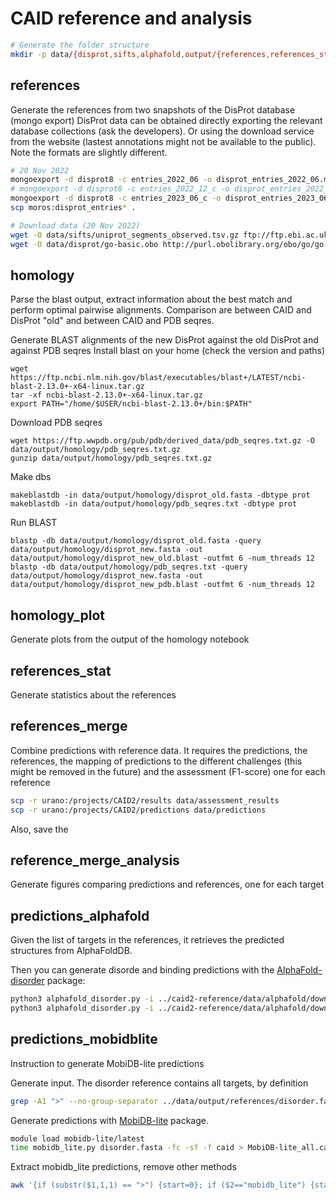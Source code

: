 # CAID reference and analysis

```bash
# Generate the folder structure
mkdir -p data/{disprot,sifts,alphafold,output/{references,references_stat,references_merge_analysis,homology}}
````

## references
Generate the references from two snapshots of the DisProt database (mongo export)
DisProt data can be obtained directly exporting the relevant database collections (ask the developers). 
Or using the download service from the website (lastest annotations might not be available to the public). Note the formats are slightly different.

```bash
# 20 Nov 2022
mongoexport -d disprot8 -c entries_2022_06 -o disprot_entries_2022_06.mjson
# mongoexport -d disprot8 -c entries_2022_12_c -o disprot_entries_2022_12_c.mjson
mongoexport -d disprot8 -c entries_2023_06_c -o disprot_entries_2023_06_c.mjson
scp moros:disprot_entries* .

# Download data (20 Nov 2022)
wget -O data/sifts/uniprot_segments_observed.tsv.gz ftp://ftp.ebi.ac.uk/pub/databases/msd/sifts/flatfiles/tsv/uniprot_segments_observed.tsv.gz
wget -O data/disprot/go-basic.obo http://purl.obolibrary.org/obo/go/go-basic.obo
```

## homology
Parse the blast output, extract information about the best match and perform optimal 
pairwise alignments.
Comparison are between CAID and DisProt "old" and between
CAID and PDB seqres.

Generate BLAST alignments of the new DisProt against the old DisProt and against PDB seqres
Install blast on your home (check the version and paths)
```
wget https://ftp.ncbi.nlm.nih.gov/blast/executables/blast+/LATEST/ncbi-blast-2.13.0+-x64-linux.tar.gz
tar -xf ncbi-blast-2.13.0+-x64-linux.tar.gz
export PATH="/home/$USER/ncbi-blast-2.13.0+/bin:$PATH" 
```
Download PDB seqres
```
wget https://ftp.wwpdb.org/pub/pdb/derived_data/pdb_seqres.txt.gz -O data/output/homology/pdb_seqres.txt.gz
gunzip data/output/homology/pdb_seqres.txt.gz
```

Make dbs
```
makeblastdb -in data/output/homology/disprot_old.fasta -dbtype prot
makeblastdb -in data/output/homology/pdb_seqres.txt -dbtype prot
```

Run BLAST
```
blastp -db data/output/homology/disprot_old.fasta -query data/output/homology/disprot_new.fasta -out data/output/homology/disprot_new_old.blast -outfmt 6 -num_threads 12
blastp -db data/output/homology/pdb_seqres.txt -query data/output/homology/disprot_new.fasta -out data/output/homology/disprot_new_pdb.blast -outfmt 6 -num_threads 12
```

## homology_plot
Generate plots from the output of the homology notebook

## references_stat
Generate statistics about the references

## references_merge
Combine predictions with reference data.
It requires the predictions, the references, the mapping of predictions to the
different challenges (this might be removed in the future) and the assessment
(F1-score) one for each reference

```bash
scp -r urano:/projects/CAID2/results data/assessment_results
scp -r urano:/projects/CAID2/predictions data/predictions
```
Also, save the 

## reference_merge_analysis
Generate figures comparing predictions and references, one for each target

## predictions_alphafold
Given the list of targets in the references, it retrieves the predicted structures from
AlphaFoldDB. 

Then you can generate disorde and binding predictions
with the [AlphaFold-disorder](https://github.com/BioComputingUP/AlphaFold-disorder)
package:

```bash
python3 alphafold_disorder.py -i ../caid2-reference/data/alphafold/download/ -o ../caid2-reference/data/alphafold/af -dssp=dssp-2.3.0/mkdssp
python3 alphafold_disorder.py -i ../caid2-reference/data/alphafold/download/ -o ../caid2-reference/data/alphafold/af -dssp=dssp-2.3.0/mkdssp -f caid
```

## predictions_mobidblite
Instruction to generate MobiDB-lite predictions

Generate input. The disorder reference contains all targets, by definition
```bash
grep -A1 ">" --no-group-separator ../data/output/references/disorder.fasta > disorder.fasta
```
Generate predictions with [MobiDB-lite](https://github.com/BioComputingUP/MobiDB-lite) package.
```bash
module load mobidb-lite/latest
time mobidb_lite.py disorder.fasta -fc -sf -f caid > MobiDB-lite_all.caid
```

Extract mobidb_lite predictions, remove other methods
```bash
awk '{if (substr($1,1,1) == ">") {start=0}; if ($2=="mobidb_lite") {start=1}; if (start==1) print $0}' MobiDB-lite_all.caid > MobiDB-lite.caid
```

